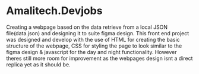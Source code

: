 # Amalitech.Devjobs
Creating a webpage based on the data retrieve from a local JSON file(data.json) and designing it to suite figma design.
This front end project was designed and develop with the use of HTML for creating the basic structure of the webpage,
CSS for styling the page to look similar to the figma design & javascript for the day and night functionality.
However theres still more room for improvement as the webpages design isnt a direct replica yet as it should be.
